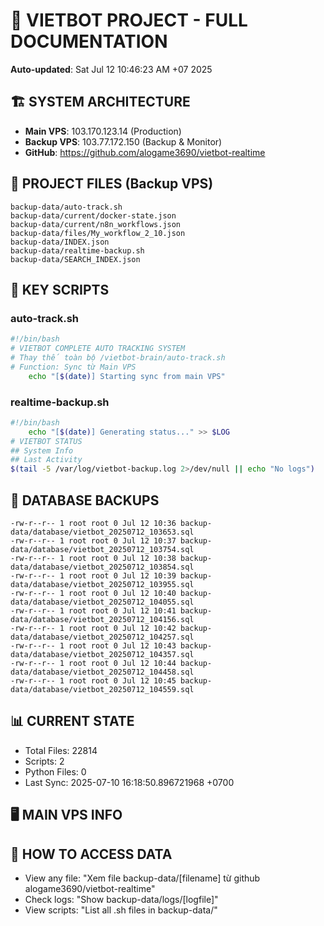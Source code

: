 # 🤖 VIETBOT PROJECT - FULL DOCUMENTATION
**Auto-updated**: Sat Jul 12 10:46:23 AM +07 2025

## 🏗️ SYSTEM ARCHITECTURE
- **Main VPS**: 103.170.123.14 (Production)
- **Backup VPS**: 103.77.172.150 (Backup & Monitor)
- **GitHub**: https://github.com/alogame3690/vietbot-realtime

## 📁 PROJECT FILES (Backup VPS)
```
backup-data/auto-track.sh
backup-data/current/docker-state.json
backup-data/current/n8n_workflows.json
backup-data/files/My_workflow_2_10.json
backup-data/INDEX.json
backup-data/realtime-backup.sh
backup-data/SEARCH_INDEX.json
```

## 🔧 KEY SCRIPTS
### auto-track.sh
```bash
#!/bin/bash
# VIETBOT COMPLETE AUTO TRACKING SYSTEM
# Thay thế toàn bộ /vietbot-brain/auto-track.sh
# Function: Sync từ Main VPS
    echo "[$(date)] Starting sync from main VPS"
```
### realtime-backup.sh
```bash
#!/bin/bash
    echo "[$(date)] Generating status..." >> $LOG
# VIETBOT STATUS
## System Info
## Last Activity
$(tail -5 /var/log/vietbot-backup.log 2>/dev/null || echo "No logs")
```

## 💾 DATABASE BACKUPS
```
-rw-r--r-- 1 root root 0 Jul 12 10:36 backup-data/database/vietbot_20250712_103653.sql
-rw-r--r-- 1 root root 0 Jul 12 10:37 backup-data/database/vietbot_20250712_103754.sql
-rw-r--r-- 1 root root 0 Jul 12 10:38 backup-data/database/vietbot_20250712_103854.sql
-rw-r--r-- 1 root root 0 Jul 12 10:39 backup-data/database/vietbot_20250712_103955.sql
-rw-r--r-- 1 root root 0 Jul 12 10:40 backup-data/database/vietbot_20250712_104055.sql
-rw-r--r-- 1 root root 0 Jul 12 10:41 backup-data/database/vietbot_20250712_104156.sql
-rw-r--r-- 1 root root 0 Jul 12 10:42 backup-data/database/vietbot_20250712_104257.sql
-rw-r--r-- 1 root root 0 Jul 12 10:43 backup-data/database/vietbot_20250712_104357.sql
-rw-r--r-- 1 root root 0 Jul 12 10:44 backup-data/database/vietbot_20250712_104458.sql
-rw-r--r-- 1 root root 0 Jul 12 10:45 backup-data/database/vietbot_20250712_104559.sql
```

## 📊 CURRENT STATE
- Total Files: 22814
- Scripts: 2
- Python Files: 0
- Last Sync: 2025-07-10 16:18:50.896721968 +0700

## 🖥️ MAIN VPS INFO


## 🚨 HOW TO ACCESS DATA
- View any file: "Xem file backup-data/[filename] từ github alogame3690/vietbot-realtime"
- Check logs: "Show backup-data/logs/[logfile]"
- View scripts: "List all .sh files in backup-data/"
